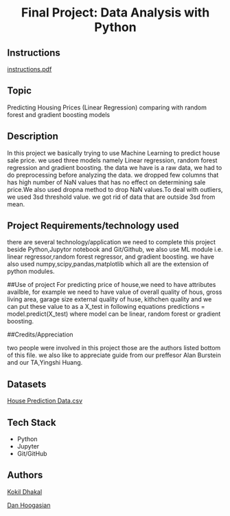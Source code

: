 <h1 align="center">Final Project: Data Analysis with Python</h1>

## Instructions

[instructions.pdf](instructions.pdf)

## Topic

Predicting Housing Prices (Linear Regression)
comparing with random forest and gradient boosting models

## Description
In this project we basically trying to use Machine Learning to predict house sale price.
we used three models namely Linear regression, random forest regression and gradient boosting.
the data we have is a raw data, we had to do preprocessing before analyzing the data. we dropped 
few columns  that has high number of NaN values that has no effect on determining sale price.We 
also used dropna method to drop NaN values.To deal with outliers, we used 3sd threshold value. we 
got rid of data that are outside 3sd from mean.

## Project Requirements/technology used

there are several technology/application we need to complete this project
beside Python,Jupytor notebook and Git/Github, we also use ML module i.e.
linear regressor,random forest regressor, and gradient boosting. we have 
also used numpy,scipy,pandas,matplotlib which all are the extension of
python modules.

##Use of project
For predicting price of house,we need to have attributes availble, for example
we need to have value of overall quality of hous, gross living area, garage size
external quality of huse, kithchen quality  and we can put these value to as a
X_test in following equations
predictions = model.predict(X_test)
where model can be linear, random forest or gradient boosting.

##Credits/Appreciation

two people were involved in this project those are the authors listed bottom of
this file. we also like to appreciate guide from our preffesor Alan Burstein and
our TA,Yingshi Huang.

## Datasets

[House Prediction Data.csv](https://github.com/bursteinalan/Data-Sets/tree/master/Housing)

## Tech Stack

- Python
- Jupyter
- Git/GitHub

## Authors

[Kokil Dhakal](https://github.com/KD6752)

[Dan Hoogasian](https://github.com/)  
